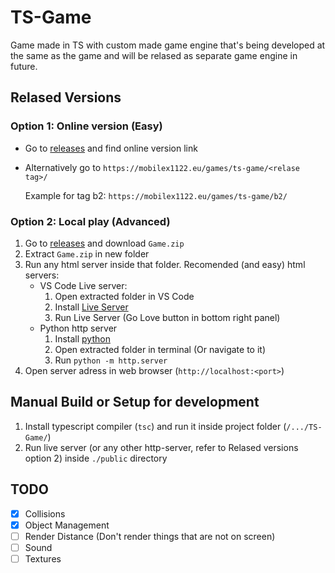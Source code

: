 # TS-Game

Game made in TS with custom made game engine that's being developed at the same as the game and will be relased as separate game engine in future.

## Relased Versions

### Option 1: Online version (Easy)

- Go to [releases](https://github.com/mobilex1122/TS-Game/releases) and find online version link
- Alternatively go to `https://mobilex1122.eu/games/ts-game/<relase tag>/`
  
  Example for tag b2: `https://mobilex1122.eu/games/ts-game/b2/`

### Option 2: Local play (Advanced)

1. Go to [releases](https://github.com/mobilex1122/TS-Game/releases) and download `Game.zip`
2. Extract `Game.zip` in new folder
3. Run any html server inside that folder. Recomended (and easy) html servers:
   - VS Code Live server:
      1. Open extracted folder in VS Code
      2. Install [Live Server](https://marketplace.visualstudio.com/items?itemName=ritwickdey.LiveServer)
      3. Run Live Server (Go Love button in bottom right panel)
   - Python http server
      1. Install [python](https://www.python.org/downloads/)
      2. Open extracted folder in terminal (Or navigate to it)
      3. Run `python -m http.server`
4. Open server adress in web browser (`http://localhost:<port>`)

## Manual Build or Setup for development

1. Install typescript compiler (`tsc`) and run it inside project folder (`/.../TS-Game/`)
2. Run live server (or any other http-server, refer to Relased versions option 2) inside `./public` directory

## TODO

- [x] Collisions
- [x] Object Management
- [ ] Render Distance (Don't render things that are not on screen)
- [ ] Sound
- [ ] Textures
